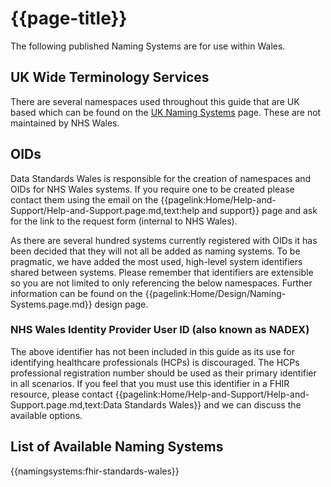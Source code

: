 <div class="warning"><span class="ImplementWarn"></span></div>

# {{page-title}}
The following published Naming Systems are for use within Wales. 

## UK Wide Terminology Services

There are several namespaces used throughout this guide that are UK based which can be found on the [UK Naming Systems](https://simplifier.net/guide/uknamingsystems) page. These are not maintained by NHS Wales.


## OIDs

Data Standards Wales is responsible for the creation of namespaces and OIDs for NHS Wales systems. If you require one to be created please contact them using the email on the {{pagelink:Home/Help-and-Support/Help-and-Support.page.md,text:help and support}} page and ask for the link to the request form (internal to NHS Wales).

As there are several hundred systems currently registered with OIDs it has been decided that they will not all be added as naming systems. To be pragmatic, we have added the most used, high-level system identifiers shared between systems. Please remember that identifiers are extensible so you are not limited to only referencing the below namespaces. Further information can be found on the {{pagelink:Home/Design/Naming-Systems.page.md}} design page.

### NHS Wales Identity Provider User ID (also known as NADEX)

The above identifier has not been included in this guide as its use for identifying healthcare professionals (HCPs) is discouraged. The HCPs professional registration number should be used as their primary identifier in all scenarios. If you feel that you must use this identifier in a FHIR resource, please contact {{pagelink:Home/Help-and-Support/Help-and-Support.page.md,text:Data Standards Wales}} and we can discuss the available options.

## List of Available Naming Systems

{{namingsystems:fhir-standards-wales}} 
